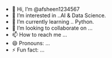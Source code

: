 - 👋 Hi, I’m @afsheen1234567
- 👀 I’m interested in ..AI & Data Science.
- 🌱 I’m currently learning .. Python.
- 💞️ I’m looking to collaborate on ...
- 📫 How to reach me ...
- 😄 Pronouns: ...
- ⚡ Fun fact: ...

<!---
afsheen1234567/afsheen1234567 is a ✨ special ✨ repository because its `README.md` (this file) appears on your GitHub profile.
You can click the Preview link to take a look at your changes.
--->
